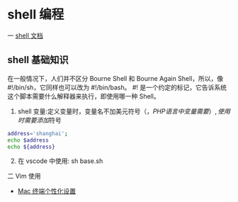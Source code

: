<!--
 * @Author: TerryMin
 * @Date: 2022-06-29 09:14:11
 * @LastEditors: TerryMin
 * @LastEditTime: 2024-01-28 09:28:11
 * @Description: file not
-->

# shell 编程

一 [shell 文档](https://www.runoob.com/linux/linux-shell.html)

## shell 基础知识

在一般情况下，人们并不区分 Bourne Shell 和 Bourne Again Shell，所以，像 #!/bin/sh，它同样也可以改为 #!/bin/bash。
#! 是一个约定的标记，它告诉系统这个脚本需要什么解释器来执行，即使用哪一种 Shell。

1. shell 变量:定义变量时，变量名不加美元符号（$，PHP 语言中变量需要）,使用时需要添加$符号

```sh
address='shanghai';
echo $address
echo ${address}
```

2. 在 vscode 中使用:  sh base.sh

二 Vim 使用

- [Mac 终端个性化设置](https://blog.csdn.net/BreakingDawn0/article/details/104835403)
